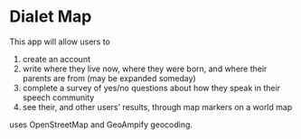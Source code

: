 # Dialet Map

This app will allow users to 

1. create an account
2. write where they live now, where they were born, and where their parents are from (may be expanded someday)
3. complete a survey of yes/no questions about how they speak in their speech community
4. see their, and other users' results, through map markers on a world map

uses OpenStreetMap and GeoAmpify geocoding.
